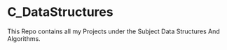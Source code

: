# C_DataStructures
This Repo contains all my Projects under the Subject Data Structures And Algorithms.
